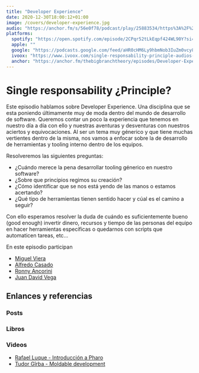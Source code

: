 ```yaml
---
title: "Developer Experience"
date: 2020-12-30T18:00:12+01:00
image: /covers/developer-experience.jpg
audio: "https://anchor.fm/s/56e0f78/podcast/play/25883534/https%3A%2F%2Fd3ctxlq1ktw2nl.cloudfront.net%2Fstaging%2F2021-0-29%2F5f973b93-d5d4-6bf7-879c-e904e16a4753.mp3"
platforms:
  spotify: "https://open.spotify.com/episode/2CPqr52tLkEqpf424WL90Y?si=nj98jFtJRCeO5quMkz8yTA"
  apple: ""
  google: "https://podcasts.google.com/feed/aHR0cHM6Ly9hbmNob3IuZm0vcy81NmUwZjc4L3BvZGNhc3QvcnNz/episode/NDRiNzNiZTYtM2E4MC00OTRkLTk3MzAtNWU1NmViYzQzZmFh?sa=X&ved=0CAUQkfYCahcKEwjIpMmp9r_uAhUAAAAAHQAAAAAQAQ"
  ivoox: "https://www.ivoox.com/single-responsability-principle-audios-mp3_rf_63236960_1.html"
  anchor: "https://anchor.fm/thebigbranchtheory/episodes/Developer-Experience-epkdee"
---
```


# Single responsability ¿Principle?

Este episodio hablamos sobre Developer Experience. Una disciplina que se esta poniendo últimamente muy de moda dentro del mundo de desarrollo de software. Queremos contar un poco la experiencia que tenemos en nuestro día a día con ello y nuestras aventuras y desventuras con nuestros aciertos y equivocaciones. Al ser un tema muy génerico y que tiene muchas vertientes dentro de la misma, nos vamos a enfocar sobre la de desarrollo de herramientas y tooling interno dentro de los equipos.

Resolveremos las siguientes preguntas:
- ¿Cuándo merece la pena desarrollar tooling génerico en nuestro software?
- ¿Sobre que principios regimos su creación?
- ¿Cómo identificar que se nos está yendo de las manos o estamos acertando?
- ¿Qué tipo de herramientas tienen sentido hacer y cúal es el camino a seguir?

Con ello esperamos resolver la duda de cuándo es suficientemente bueno (good enough) invertir dinero, recursos y tiempo de las personas del equipo en hacer herramientas específicas o quedarnos con scripts que automaticen tareas, etc...

En este episodio participan
- [Miguel Viera](https://twitter.com/mangelviera)
- [Alfredo Casado](https://twitter.com/AlfredoCasado)
- [Ronny Ancorini](https://twitter.com/ronnyanc)
- [Juan David Vega](https://twitter.com/juandvegarguez)

## Enlances y referencias

### Posts

### Libros

### Videos

- [Rafael Luque - Introducción a Pharo](https://www.youtube.com/watch?v=SV_KU4u5mTA&list=PLtJs4NXFmlCw0fHQjGQ8ECi1QRk6ENxy3)
- [Tudor Gîrba - Moldable development](https://www.youtube.com/watch?v=Pot9GnHFOVU)
